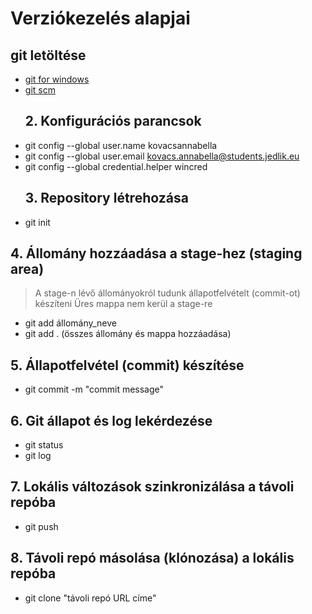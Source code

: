 # Verziókezelés alapjai
## git letöltése
 - [git for windows](https://gitforwindows.org/)
 - [git scm](https://git-scm.com/)
   ## 2. Konfigurációs parancsok
 - git config --global user.name kovacsannabella
 - git config --global user.email kovacs.annabella@students.jedlik.eu
 - git config --global credential.helper wincred
   ## 3. Repository létrehozása
 - git init
  ## 4. Állomány hozzáadása a stage-hez (staging area)
  > A stage-n lévő állományokról tudunk állapotfelvételt (commit-ot) készíteni
  > Üres mappa nem kerül a stage-re
 - git add állomány_neve
 - git add . (összes állomány és mappa hozzáadása)
  ## 5. Állapotfelvétel (commit) készítése
 - git commit -m "commit message"
  ## 6. Git állapot és log lekérdezése
  - git status
  - git log
  ## 7. Lokális változások szinkronizálása a távoli repóba
  - git push
  ## 8. Távoli repó másolása (klónozása) a lokális repóba
  - git clone "távoli repó URL címe"